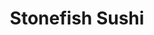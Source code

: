 ---
layout: place
title: "Stonefish Sushi"
permalink: /colorado/cortez/stonefish-sushi.html
stateAbbr: CO
stateName: Colorado
cityName: Cortez
place_id: ChIJp1yz8JZvOYcRIwoI8haSB-Q
photos:
  - name: >-
      places/ChIJp1yz8JZvOYcRIwoI8haSB-Q/photos/AeeoHcJzhTClvJLQ8MKEgw11NW48zCnbTmu8LzjpoAf_SegW0xMk3_4XerqyrPaP0WTov-Guv_qUSzOVIJR-1VHGHOlWtE_OlwD-9hUaMHNEdnR6NPnq2iburQxIx_2A-nT8s50SVMbEGRlxzpgezNKjbNn5uYnNStdA6ky-GYKyJQOk7cVv8JTFbWPVCEjIKcdAZUYO8A4qlt3_JkoNKPupGp64KZiYPxpwlwdk9ZFgSO0-35pqalC4xx2vQBpDT1gXsGAaEI7VnnOZQFZefbOhQyhY2Lcfrc_d8KwpMbRU1ccdDQ
    widthPx: 4032
    heightPx: 3024
    authorAttributions:
      - displayName: Stonefish Sushi
        uri: https://maps.google.com/maps/contrib/111255830020938617249
        photoUri: >-
          https://lh3.googleusercontent.com/a/ACg8ocLb_51wxPFD2cv_wnVzJ7WYQeUF9zRHvVN90lLW-W5QjVXxnA=s100-p-k-no-mo
    flagContentUri: >-
      https://www.google.com/local/imagery/report/?cb_client=maps_api_places.places_api&image_key=!1e10!2sAF1QipNvZF91OHsFy0BQDLprHVfqwukC1fH0NXm1b0vA&hl=en-US
    googleMapsUri: >-
      https://www.google.com/maps/place//data=!3m4!1e2!3m2!1sAF1QipNvZF91OHsFy0BQDLprHVfqwukC1fH0NXm1b0vA!2e10!4m2!3m1!1s0x87396f96f0b35ca7:0xe4079216f2080a23
  - name: >-
      places/ChIJp1yz8JZvOYcRIwoI8haSB-Q/photos/AeeoHcJAiD1fUdk8Fwd_DtOaYi3rvRe4YX28el1piHMPZSoJxxn55E7b_FlYdRvAjCvlMZGOiqbmnDcIOwa7V92zS0AnATLsUSePLvnZ-itUnU9Lm9_5gUhcLFEFHJbrGhCb4vSWSHcP44Cd7Sblut7mvFTvSODONuDKZLDAERwjH-iqpzNpgw1_aUde3LyEYNRRI0lDTjFw66OuxELIcV9KeVkcMdiT7dzKYaXIOTcwPHR-1-wDpbdzYlTwPU5sMwim62YrhY5pZOcJp0yARzhCxWqZhn3O65HCRkY-lPMfSey_7g
    widthPx: 1536
    heightPx: 2048
    authorAttributions:
      - displayName: Stonefish Sushi
        uri: https://maps.google.com/maps/contrib/111255830020938617249
        photoUri: >-
          https://lh3.googleusercontent.com/a/ACg8ocLb_51wxPFD2cv_wnVzJ7WYQeUF9zRHvVN90lLW-W5QjVXxnA=s100-p-k-no-mo
    flagContentUri: >-
      https://www.google.com/local/imagery/report/?cb_client=maps_api_places.places_api&image_key=!1e10!2sAF1QipOO3wwOqlhQ9DzNq70jLEuuUDKhLptN0w1rhslY&hl=en-US
    googleMapsUri: >-
      https://www.google.com/maps/place//data=!3m4!1e2!3m2!1sAF1QipOO3wwOqlhQ9DzNq70jLEuuUDKhLptN0w1rhslY!2e10!4m2!3m1!1s0x87396f96f0b35ca7:0xe4079216f2080a23
  - name: >-
      places/ChIJp1yz8JZvOYcRIwoI8haSB-Q/photos/AeeoHcIVaTfYjR9WklSR0NM_bzmrdU8vYxwvF5GitPUtIMrPcPuet0qfTK8xTvK7acdPZMkg3a0y8c__Ogrce-Cpyzb9v5_JTMzymJAtTBg4XgvOSvqZDlRhoYy7Wb5Ii9pAp3F_M2Ko6EnsTMnNi0TBTFHgmNwOkaDUpUbvRYl7zsNfFV44FD_-BzkBI4OGkH71l27UiXZ22J71XysNFID68hlz1YjnYSFwnQ1okFAOCB-AsufSRIY8X_Pbo4a-ZYwjdsgwNa36boUyk4yST5UB5wC86QZrk91koNuzXVw5TOOj1w
    widthPx: 2048
    heightPx: 1536
    authorAttributions:
      - displayName: Stonefish Sushi
        uri: https://maps.google.com/maps/contrib/111255830020938617249
        photoUri: >-
          https://lh3.googleusercontent.com/a/ACg8ocLb_51wxPFD2cv_wnVzJ7WYQeUF9zRHvVN90lLW-W5QjVXxnA=s100-p-k-no-mo
    flagContentUri: >-
      https://www.google.com/local/imagery/report/?cb_client=maps_api_places.places_api&image_key=!1e10!2sAF1QipOrSVvx8CAHbsrb2dFwQFetu2A1xBBSVoTclWEJ&hl=en-US
    googleMapsUri: >-
      https://www.google.com/maps/place//data=!3m4!1e2!3m2!1sAF1QipOrSVvx8CAHbsrb2dFwQFetu2A1xBBSVoTclWEJ!2e10!4m2!3m1!1s0x87396f96f0b35ca7:0xe4079216f2080a23
  - name: >-
      places/ChIJp1yz8JZvOYcRIwoI8haSB-Q/photos/AeeoHcKpn_1wRoRoRgazDhoQsN4v5GP5AbcSe0Jmm73zkAR6TvOifFNh6REw3_ZPXAjiE3DIQdm4C7gaRh0zd2CTsSzyfFv8qDV74SEId2RvffAgR0zqfQEYrQ76skebiPW8VkXs1WZnP6cpqrL2crto-uWq_Tmi5yYjiDLpEHMT-ZwMrGDm9FuLMXcKelVG0XRY62ytojUqmEE8mrygIJ7KwTPG_uY9trJFoe6QPnCjY5gH4Q3dPBnSZty58dz2hsCvnmKQRV9ximOxSbbCTDqz_eDHrhtrs7GWcX8_955iP-_u3NbBz_3kOfV27uuEZWofaU3NfD7BtiIDthhRWwyV6lqTZ6zTGgcsPHgA-9D1cUzPZiQanolryos4kNYxkNjglaez7e047O80XdzsLYCyZsEHyzFQ1KG6g4WThEM16Yc
    widthPx: 3038
    heightPx: 1800
    authorAttributions:
      - displayName: Ro OSully
        uri: https://maps.google.com/maps/contrib/107070449342404839763
        photoUri: >-
          https://lh3.googleusercontent.com/a-/ALV-UjWE-nn5NVXmkQCh77ZObFcvcB4x8RQbKzdwXIh910X4NClMD8W3mQ=s100-p-k-no-mo
    flagContentUri: >-
      https://www.google.com/local/imagery/report/?cb_client=maps_api_places.places_api&image_key=!1e10!2sCIHM0ogKEICAgIDOs_GiWw&hl=en-US
    googleMapsUri: >-
      https://www.google.com/maps/place//data=!3m4!1e2!3m2!1sCIHM0ogKEICAgIDOs_GiWw!2e10!4m2!3m1!1s0x87396f96f0b35ca7:0xe4079216f2080a23
  - name: >-
      places/ChIJp1yz8JZvOYcRIwoI8haSB-Q/photos/AeeoHcIPldW9XhwXRpl9cgglP5nv66R5XvHNxZt23k70gqZ6bqyCaiI3Kg4h0l7EkqYqlTYyjyF0O9JBXH9eRS4VgarfUliKLmGf_VBfoueuAV8GxfIaxIBH7bUrKdsR3qBTeLYXhcwXpjHhEOovSAWcP0IGimS3OvARkxBAGUkFxndxP-w0gy17UsLujYzkffdNM8RmsghHnsv3cq_YAGyvCbOPBuN1Yje-E1raLsXd4OgAw2nu-kY-G0vR8HhaI3YJYS5VlcGG4Ya01-7ZIWLqym77DG8nq0HJPiddWt6ezYhi0w
    widthPx: 1984
    heightPx: 2048
    authorAttributions:
      - displayName: Stonefish Sushi
        uri: https://maps.google.com/maps/contrib/111255830020938617249
        photoUri: >-
          https://lh3.googleusercontent.com/a/ACg8ocLb_51wxPFD2cv_wnVzJ7WYQeUF9zRHvVN90lLW-W5QjVXxnA=s100-p-k-no-mo
    flagContentUri: >-
      https://www.google.com/local/imagery/report/?cb_client=maps_api_places.places_api&image_key=!1e10!2sAF1QipOMf3V4-CsJQ3kqjD3S14pNCUtA_08L8cvTHw-k&hl=en-US
    googleMapsUri: >-
      https://www.google.com/maps/place//data=!3m4!1e2!3m2!1sAF1QipOMf3V4-CsJQ3kqjD3S14pNCUtA_08L8cvTHw-k!2e10!4m2!3m1!1s0x87396f96f0b35ca7:0xe4079216f2080a23
  - name: >-
      places/ChIJp1yz8JZvOYcRIwoI8haSB-Q/photos/AeeoHcLqUANQHHql-wwe_jwvVCK-dZzZStpUttu0kYT_vH24ct47m6Lqp1BLWwOs1zkRl2U8Qvsd-RuDzvj5BZZhA7_itRnPhGJvuKwzNA382IJ7Ae1LH0OTl6FCZC-7b_B262W2g4CEWaplW1wp0ogwzlS0akefzk-YFKAQX6kVg7vlbWx3SN4r8H98HcMsciqv0n-o0FN8G8dXjr-imnH3MJ2UPylB5QNPCBPAQV48ov5H5cdj9-LR-89w5ef82xp3_B2Cxyr_qLM3J5jgIti2O1KBr6cDxmbtrsh-ZrNbcrXLWVWpRtf9Aqeh8YbHcHvuVdWjXhLjkBk_qf8dNBk_3g0FJnz5ys6W4CCea-TK0YhvOZuU7oQOKgcAzBT2_lo2iM4jxDU_Whw2x_NsF4YCD_tluYCI0I0GNUcUkHwFS6vxYQ
    widthPx: 4608
    heightPx: 2592
    authorAttributions:
      - displayName: Idunn The Wanderer
        uri: https://maps.google.com/maps/contrib/117794778738370903863
        photoUri: >-
          https://lh3.googleusercontent.com/a-/ALV-UjWjoBO-AzBmUQm6YveSjMF1cPtxKJngQGk9vJhIeDBCjiOa2uBIlA=s100-p-k-no-mo
    flagContentUri: >-
      https://www.google.com/local/imagery/report/?cb_client=maps_api_places.places_api&image_key=!1e10!2sCIHM0ogKEICAgICGicrEPA&hl=en-US
    googleMapsUri: >-
      https://www.google.com/maps/place//data=!3m4!1e2!3m2!1sCIHM0ogKEICAgICGicrEPA!2e10!4m2!3m1!1s0x87396f96f0b35ca7:0xe4079216f2080a23
  - name: >-
      places/ChIJp1yz8JZvOYcRIwoI8haSB-Q/photos/AeeoHcISvePwG74GlMsRJc6TOPnJrSIrIqKwabYQ8oOYESrX2dEpZNLtkUlH-mrhtV8y54p2mjfmS0AOUshygY5EfwnTqagQOhbYt6aj2IuSv2uRWdEdtB0kL52Jnig-LSJbc8Te_Ke37aq_4iV8zu7soh5v8b0wAsuJK443n47jDNX-LTUnWNeGPuMpp93_gZDTNNf7R-qfxB4ZaiSFD3iaTffSMbTq-FPa8EDhV0JaRVsy3qZtgYHp5zWB5kZU4AwG-G2pvgVTahLUMJ2LUT1_MF_r-K8pwaIjAM709rmvvtI3THYaNIaj0vRyhlFoI9oOprpjqZS9B6BfQEN67ATuPns_E9w1xJoAYRbS_Omx2tDISeL1bcX3ZURm8wK48ZkwXAFtNZOAkzDM7DV5Ma_BHjzlhGp9Ob1VA42DfTiQuNnvrQ
    widthPx: 800
    heightPx: 600
    authorAttributions:
      - displayName: zichangPraying toTheLord
        uri: https://maps.google.com/maps/contrib/111330762434800941371
        photoUri: >-
          https://lh3.googleusercontent.com/a-/ALV-UjVpcOaaNu_xXGolHtCm71HO5V0gm0YfGhsJdKtKIsC38-MM1X3q=s100-p-k-no-mo
    flagContentUri: >-
      https://www.google.com/local/imagery/report/?cb_client=maps_api_places.places_api&image_key=!1e10!2sCIHM0ogKEICAgIDUnKfrWw&hl=en-US
    googleMapsUri: >-
      https://www.google.com/maps/place//data=!3m4!1e2!3m2!1sCIHM0ogKEICAgIDUnKfrWw!2e10!4m2!3m1!1s0x87396f96f0b35ca7:0xe4079216f2080a23
  - name: >-
      places/ChIJp1yz8JZvOYcRIwoI8haSB-Q/photos/AeeoHcIoMItfg8QBsB0afJgf7PRACCG7aVjnXBvthztf74WG4yYiUfDF4-568NXqepVwIug6jdonlF-pgyWTdghtbtSbPLX9Hkl5iKpt8Bsb9xGbN-3BavYXD9XPmJ5cQRbXcNKGqkXo14Lt9sNMZ4juhgyO8nxbB5Xtykru6qF91UTit0ftEk1MxwOTgweZ3DcyjZVogui3m0A8C5uVvHWiOPVHDzDZtw12IX0vFbsvu9kNRRo-EPlG8dWMES7lPyAl-NB-g_k5v6-xKXdr69qDE0rliVXfnPFPe9-yDhRyLeS2xyxOvGArQjWbik8Yt05qwutiC7Y_9hUSSrCop_u-AraEQTDjn-RsCDOeqbX6z9X6ar65HVAyRCpbkebShXNegoSFedUtqxJ1S2MZ9zKjqgdHgmPRR_icIEODgnIcpgU
    widthPx: 4032
    heightPx: 3024
    authorAttributions:
      - displayName: Darrell
        uri: https://maps.google.com/maps/contrib/106134431790330299252
        photoUri: >-
          https://lh3.googleusercontent.com/a-/ALV-UjXhLDACz1vEVYIbqoACedFQRLLelVfIraF_PQgeU7OZZfbRkKd0=s100-p-k-no-mo
    flagContentUri: >-
      https://www.google.com/local/imagery/report/?cb_client=maps_api_places.places_api&image_key=!1e10!2sCIHM0ogKEICAgIC3irzoPA&hl=en-US
    googleMapsUri: >-
      https://www.google.com/maps/place//data=!3m4!1e2!3m2!1sCIHM0ogKEICAgIC3irzoPA!2e10!4m2!3m1!1s0x87396f96f0b35ca7:0xe4079216f2080a23
  - name: >-
      places/ChIJp1yz8JZvOYcRIwoI8haSB-Q/photos/AeeoHcLeXhYgAALWujy_ApZAY-w3kFnjgAlnOD4PBVb2xCB_zUk8rh1FuthO4VKKd5YGxdoLLqBYXVmvnXPzucpbcSydrTiBFvZKfiYUl-t5HCK8LuF-2GPaTlTQplQAJEeGxCk2zHHUdm-iNDulgfdj2KcYGBWEenay_PHGZ111EIYN-lzA47faAY78trerhmSpY1mKgT4TjYMxeysdXmmTXXPLzLgU-KpcI8D53SZCawJGjLP2U0yX8fAMmV1xDYq3as1ipLzYDuEK92h6c0o0qRvGR6LtzhA1ZwVA8PFtYApjzMVCsV-GWWqNWVsIICgCx9rY2v_FkoK1jHfEEpbXrgLHSWtZpJBsp8djPYstmiWoQdZqF_0Z7TyCKpoKnBpYSFVqhHaYxa7fDR_7RUiE7Q_-pR_Vh04AEhUsq08B43rQKQ
    widthPx: 3600
    heightPx: 4800
    authorAttributions:
      - displayName: Landon B
        uri: https://maps.google.com/maps/contrib/117793249096898163647
        photoUri: >-
          https://lh3.googleusercontent.com/a/ACg8ocLVWNjla8Fattep6rKnMUrdCbaEfxIo4GE55s88zRuEwQsrNw=s100-p-k-no-mo
    flagContentUri: >-
      https://www.google.com/local/imagery/report/?cb_client=maps_api_places.places_api&image_key=!1e10!2sCIHM0ogKEICAgMDA8pmOAQ&hl=en-US
    googleMapsUri: >-
      https://www.google.com/maps/place//data=!3m4!1e2!3m2!1sCIHM0ogKEICAgMDA8pmOAQ!2e10!4m2!3m1!1s0x87396f96f0b35ca7:0xe4079216f2080a23
  - name: >-
      places/ChIJp1yz8JZvOYcRIwoI8haSB-Q/photos/AeeoHcJWHrcfCcXwJlIg_O6-7OK-MPtHLsrtwA7PL79N100uS5cXQV0Ml_jJ9lJGghqOCI8JS4TYphItiFa-VL0xcUMnHl1rez8ORiNzudP5XnScMyVtxPOmKmjKhqV9swLqrk8LHN8R1qSrYrvlc7sBZA37ApMyI8uZQoW42axolwWSSweygxjkSKIge17Xrn-cUARV4CysVpofLyMHjwX05AVVph2e7KaaKe09tp7-w8eODOAO72S6kb1H8vkj5cW3qbBq-LokZXsd6YWL0yjGYrjY9DnB1rgtDObu8KD7421fNqydPbMHyB5yjbuWnB3VU3_X9TcUfhSLRs4Hhf5AGo_-wH_CQH0C7rjQZg1AlKNYpMopcBZ1TfKtWlLmSP1wyM6kqodVj3hD8uOhJlV9zazjesWLt1Oboz5TH74-6dIHeA
    widthPx: 4032
    heightPx: 3024
    authorAttributions:
      - displayName: Jimmy Martin
        uri: https://maps.google.com/maps/contrib/110185030924064622630
        photoUri: >-
          https://lh3.googleusercontent.com/a-/ALV-UjVU56FFNLa_a9J9db1awU1Eudlf4FuDtJYXxvBSkSked_kZooyFEg=s100-p-k-no-mo
    flagContentUri: >-
      https://www.google.com/local/imagery/report/?cb_client=maps_api_places.places_api&image_key=!1e10!2sCIHM0ogKEICAgICDqOn5Xw&hl=en-US
    googleMapsUri: >-
      https://www.google.com/maps/place//data=!3m4!1e2!3m2!1sCIHM0ogKEICAgICDqOn5Xw!2e10!4m2!3m1!1s0x87396f96f0b35ca7:0xe4079216f2080a23
address: 16 W Main St, Cortez, CO 81321, USA
street: 16 W Main St
city: Cortez
state: CO
zip: '81321'
country: USA
neighborhood: null
latitude: '37.348769'
longitude: '-108.585678'
accessibility_options:
  wheelchairAccessibleParking: true
  wheelchairAccessibleRestroom: true
  wheelchairAccessibleSeating: true
business_status: OPERATIONAL
name: Stonefish Sushi
google_maps_links:
  directionsUri: >-
    https://www.google.com/maps/dir//''/data=!4m7!4m6!1m1!4e2!1m2!1m1!1s0x87396f96f0b35ca7:0xe4079216f2080a23!3e0
  placeUri: https://maps.google.com/?cid=16431262392732092963
  writeAReviewUri: >-
    https://www.google.com/maps/place//data=!4m3!3m2!1s0x87396f96f0b35ca7:0xe4079216f2080a23!12e1
  reviewsUri: >-
    https://www.google.com/maps/place//data=!4m4!3m3!1s0x87396f96f0b35ca7:0xe4079216f2080a23!9m1!1b1
  photosUri: >-
    https://www.google.com/maps/place//data=!4m3!3m2!1s0x87396f96f0b35ca7:0xe4079216f2080a23!10e5
primary_type: Japanese Restaurant
opening_hours:
  regular: null
  current: null
secondary_opening_hours:
  regular:
    weekdayDescriptions: null
    type: null
  current:
    weekdayDescriptions: null
    type: null
phone: (970) 565-9244
price_level: PRICE_LEVEL_MODERATE
price_range: $20 &ndash; $30
rating: '4.6'
rating_count: 335
website: http://stonefishsushi.com/
description: null
reviews: null
parking_options: null
payment_options: null
allow_dogs: null
curbside_pickup: null
delivery: null
dine_in: null
good_for_children: null
good_for_groups: null
good_for_sports: null
live_music: null
menu_for_children: null
outdoor_seating: null
reservable: null
restroom: null
serves_beer: null
serves_breakfast: null
serves_brunch: null
serves_cocktails: null
serves_coffee: null
serves_dinner: null
serves_dessert: null
serves_lunch: null
serves_vegetarian_food: null
serves_wine: null
takeout: null

---